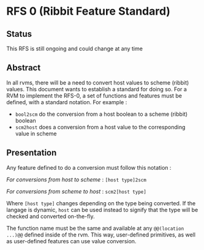 # RFS 0 (Ribbit Feature Standard)

## Status

This RFS is still ongoing and could change at any time

## Abstract

In all rvms, there will be a need to convert host values to scheme (ribbit) values. This document wants to establish a standard for doing so. For a RVM to implement the RFS-0, a set of functions and features must be defined, with a standard notation. For example :  
 - `bool2scm` do the conversion from a host boolean to a scheme (ribbit) boolean
 - `scm2host` does a conversion from a host value to the corresponding value in scheme

## Presentation

Any feature defined to do a conversion must follow this notation :

*For conversions from host to scheme* : `[host type]2scm`

*For conversions from scheme to host* : `scm2[host type]`

Where `[host type]` changes depending on the type being converted. If the langage is dynamic, `host` can be used instead to signify that the type will be checked and converted on-the-fly.

The function name must be the same and available at any `@@(location ...)@@` defined inside of the rvm. This way, user-defined primitives, as well as user-defined features can use value conversion. 

